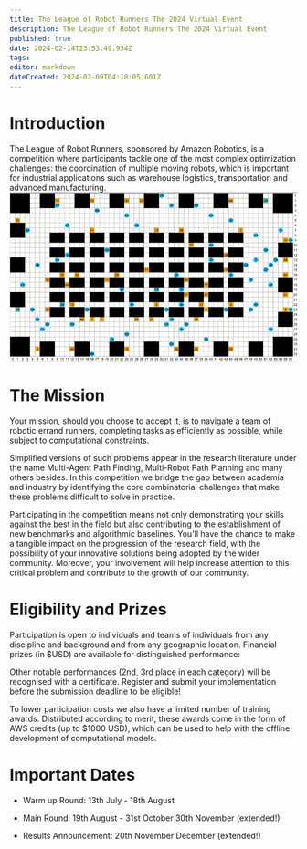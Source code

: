 ```yaml
---
title: The League of Robot Runners The 2024 Virtual Event
description: The League of Robot Runners The 2024 Virtual Event
published: true
date: 2024-02-14T23:53:49.934Z
tags: 
editor: markdown
dateCreated: 2024-02-09T04:18:05.601Z
---
```



# Introduction

The League of Robot Runners, sponsored by Amazon Robotics, is a competition where participants tackle one of the most complex optimization challenges: the coordination of multiple moving robots, which is important for industrial applications such as warehouse logistics, transportation and advanced manufacturing.
![warehouse-demo_landing2.gif](/images/warehouse-demo_landing2.gif)
# The Mission

Your mission, should you choose to accept it, is to navigate a team of robotic errand runners, completing tasks as efficiently as possible, while subject to computational constraints.

Simplified versions of such problems appear in the research literature under the name Multi-Agent Path Finding, Multi-Robot Path Planning and many others besides. In this competition we bridge the gap between academia and industry by identifying the core combinatorial challenges that make these problems difficult to solve in practice.

Participating in the competition means not only demonstrating your skills against the best in the field but also contributing to the establishment of new benchmarks and algorithmic baselines. You'll have the chance to make a tangible impact on the progression of the research field, with the possibility of your innovative solutions being adopted by the wider community. Moreover, your involvement will help increase attention to this critical problem and contribute to the growth of our community.



# Eligibility and Prizes

Participation is open to individuals and teams of individuals from any discipline and background and from any geographic location. Financial prizes (in $USD) are available for distinguished performance:

Other notable performances (2nd, 3rd place in each category) will be recognised with a certificate. Register and submit your implementation before the submission deadline to be eligible!

To lower participation costs we also have a limited number of training awards. Distributed according to merit, these awards come in the form of AWS credits (up to $1000 USD), which can be used to help with the offline development of computational models.

# Important Dates

* Warm up Round: 13th July - 18th August

* Main Round: 19th August - 31st October 30th November (extended!)

* Results Announcement: 20th November December (extended!)


